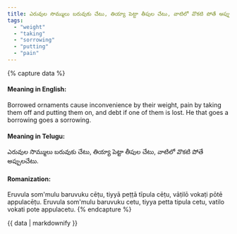 ```yaml
---
title: ఎరువుల సొమ్ములు బరువుకు చేటు, తియ్యా పెట్టా తీపుల చేటు, వాటిలో వొకటి పోతే అప్పులచేటు.
tags:
  - "weight"
  - "taking"
  - "sorrowing"
  - "putting"
  - "pain"
---
```


{% capture data %}
#### Meaning in English:
Borrowed ornaments cause inconvenience by their weight, pain by taking them off and putting them on, and debt if one of them is lost.
He that goes a borrowing goes a sorrowing.

#### Meaning in Telugu:
ఎరువుల సొమ్ములు బరువుకు చేటు, తియ్యా పెట్టా తీపుల చేటు, వాటిలో వొకటి పోతే అప్పులచేటు.

#### Romanization:
Eruvula som'mulu baruvuku cēṭu, tiyyā peṭṭā tīpula cēṭu, vāṭilō vokaṭi pōtē appulacēṭu.
Eruvula som'mulu baruvuku cetu, tiyya petta tipula cetu, vatilo vokati pote appulacetu.
{% endcapture %}

{{ data | markdownify }}

